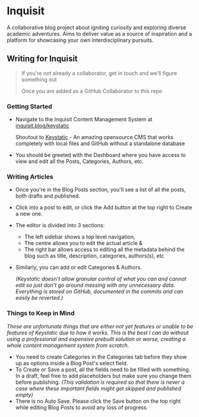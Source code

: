 # Inquisit

A collaborative blog project about igniting curiosity and exploring diverse academic adventures. Aims to deliver value as a source of inspiration and a platform for showcasing your own interdisciplinary pursuits.

## Writing for Inquisit

> If you're not already a collaborator, get in touch and we'll figure something out
>
> Once you are added as a GitHub Collaborator to this repo

### Getting Started

- Navigate to the Inquisit Content Management System at [inquisit.blog/keystatic](https://inquisit.blog/keystatic)

  Shoutout to [Keystatic](https://github.com/thinkmill/keystatic) - An amazing opensource CMS that works completely with local files and GitHub without a standalone database

- You should be greeted with the Dashboard where you have access to view and edit all the Posts, Categories, Authors, etc.

### Writing Articles

- Once you're in the Blog Posts section, you'll see a list of all the posts, both drafts and published.
- Click into a post to edit, or click the Add button at the top right to Create a new one.
- The editor is divided into 3 sections:
  - The left sidebar shows a top level navigation,
  - The centre allows you to edit the actual article &
  - The right bar allows access to editing all the metadata behind the blog such as title, description, categories, authors(s), etc
- Similarly, you can add or edit Categories & Authors.

  _(Keystatic doesn't allow granular control of what you can and cannot edit so just don't go around messing with any unnecessary data. Everything is stored on GitHub, documented in the commits and can easily be reverted.)_

### Things to Keep in Mind

_These are unfortunate things that are either not yet features or unable to be features of Keystatic due to how it works. This is the best I can do without using a professional and expensive prebuilt solution or worse, creating a whole content management system from scratch._

- You need to create Categories in the Categories tab before they show up as options inside a Blog Post's select field.
- To Create or Save a post, all the fields need to be filled with something. In a draft, feel free to add placeholders but make sure you change them before publishing. _(This validation is required so that there is never a case where these important fields might get skipped and published empty)_
- There is no Auto Save. Please click the Save button on the top right while editing Blog Posts to avoid any loss of progress.

